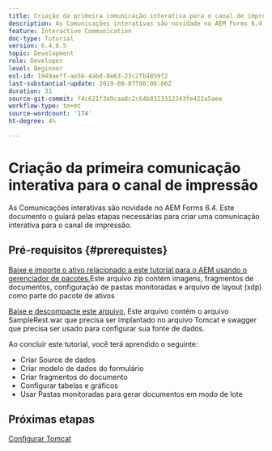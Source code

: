 ```yaml
---
title: Criação da primeira comunicação interativa para o canal de impressão
description: As Comunicações interativas são novidade no AEM Forms 6.4. Este documento o guiará pelas etapas necessárias para criar uma comunicação interativa para o canal de impressão.
feature: Interactive Communication
doc-type: Tutorial
version: 6.4,6.5
topic: Development
role: Developer
level: Beginner
exl-id: 1949aeff-ae56-4abd-8e63-23c2fb4859f2
last-substantial-update: 2019-08-07T00:00:00Z
duration: 31
source-git-commit: f4c621f3a9caa8c2c64b8323312343fe421a5aee
workflow-type: tm+mt
source-wordcount: '174'
ht-degree: 4%

---
```


# Criação da primeira comunicação interativa para o canal de impressão

As Comunicações interativas são novidade no AEM Forms 6.4. Este documento o guiará pelas etapas necessárias para criar uma comunicação interativa para o canal de impressão.

## Pré-requisitos {#prerequistes}

[Baixe e importe o ativo relacionado a este tutorial para o AEM usando o gerenciador de pacotes.](assets/gettingstartedassets.zip)Este arquivo zip contém imagens, fragmentos de documentos, configuração de pastas monitoradas e arquivo de layout (xdp) como parte do pacote de ativos

[Baixe e descompacte este arquivo.](assets/warfileandswaggerfile.zip) Este arquivo contém o arquivo SampleRest.war que precisa ser implantado no arquivo Tomcat e swagger que precisa ser usado para configurar sua fonte de dados.

Ao concluir este tutorial, você terá aprendido o seguinte:

* Criar Source de dados
* Criar modelo de dados do formulário
* Criar fragmentos do documento
* Configurar tabelas e gráficos
* Usar Pastas monitoradas para gerar documentos em modo de lote


## Próximas etapas

[Configurar Tomcat](./set-up-tomcat.md)
